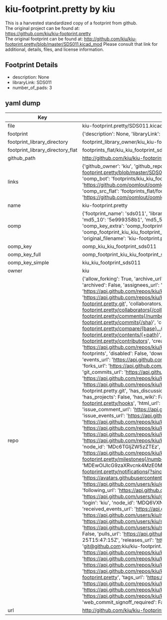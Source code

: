 # kiu-footprint.pretty by kiu  
This is a harvested standardized copy of a footprint from github.  
The original project can be found at:  
https://github.com/kiu/kiu-footprint.pretty  
The original footprint can be found at:
http://github.com/kiu/kiu-footprint.pretty/blob/master/SDS011.kicad_mod
Please consult that link for additional, details, files, and license information.  
## Footprint Details
* description: None  
* libraryLink: SDS011  
* number_of_pads: 3  
## yaml dump  
| Key | Value |  
| --- | --- |  
| file | kiu-footprint.pretty/SDS011.kicad_mod |  
| footprint | {'description': None, 'libraryLink': 'SDS011', 'number_of_pads': 3} |  
| footprint_library_directory | footprint_library_owner/kiu_kiu-footprint.pretty |  
| footprint_library_directory_flat | footprints_flat/kiu_kiu_footprint_sds011/working |  
| github_path | http://github.com/kiu/kiu-footprint.pretty/blob/master/SDS011.kicad_mod |  
| links | {'github_owner': 'kiu', 'github_repo_name': 'kiu-footprint.pretty', 'github_src': 'http://github.com/kiu/kiu-footprint.pretty/blob/master/SDS011.kicad_mod', 'github_src_repo': 'https://github.com/kiu/kiu-footprint.pretty', 'oomp_bot': 'footprints/kiu_kiu_footprint_sds011/working', 'oomp_bot_github': 'https://github.com/oomlout/oomlout_oomp_footprint_bot/tree/main/footprints/kiu_kiu_footprint_sds011/working', 'oomp_src_flat': 'footprints_flat/footprints_flat/kiu_kiu_footprint_sds011/working', 'oomp_src_flat_github': 'https://github.com/oomlout/oomlout_oomp_footprint_src/tree/main/footprints_flat/kiu_kiu_footprint_sds011/working'} |  
| name | kiu-footprint.pretty |  
| oomp | {'footprint_name': 'sds011', 'library_name': 'kiu_footprint', 'md5': '5e999358b12b93d1031495542c34199a', 'md5_10': '5e999358b1', 'md5_5': '5e999', 'md5_6': '5e9993', 'oomp_key': 'oomp_kiu_kiu_footprint_sds011', 'oomp_key_extra': 'oomp_footprint_kiu_kiu_footprint_sds011', 'oomp_key_full': 'oomp_footprint_kiu_kiu_footprint_sds011_5e9993', 'oomp_key_simple': 'kiu_kiu_footprint_sds011', 'original_filename': 'kiu-footprint.pretty/SDS011.kicad_mod', 'owner_name': 'kiu'} |  
| oomp_key | oomp_kiu_kiu_footprint_sds011 |  
| oomp_key_full | oomp_footprint_kiu_kiu_footprint_sds011 |  
| oomp_key_simple | kiu_kiu_footprint_sds011 |  
| owner | kiu |  
| repo | {'allow_forking': True, 'archive_url': 'https://api.github.com/repos/kiu/kiu-footprint.pretty/{archive_format}{/ref}', 'archived': False, 'assignees_url': 'https://api.github.com/repos/kiu/kiu-footprint.pretty/assignees{/user}', 'blobs_url': 'https://api.github.com/repos/kiu/kiu-footprint.pretty/git/blobs{/sha}', 'branches_url': 'https://api.github.com/repos/kiu/kiu-footprint.pretty/branches{/branch}', 'clone_url': 'https://github.com/kiu/kiu-footprint.pretty.git', 'collaborators_url': 'https://api.github.com/repos/kiu/kiu-footprint.pretty/collaborators{/collaborator}', 'comments_url': 'https://api.github.com/repos/kiu/kiu-footprint.pretty/comments{/number}', 'commits_url': 'https://api.github.com/repos/kiu/kiu-footprint.pretty/commits{/sha}', 'compare_url': 'https://api.github.com/repos/kiu/kiu-footprint.pretty/compare/{base}...{head}', 'contents_url': 'https://api.github.com/repos/kiu/kiu-footprint.pretty/contents/{+path}', 'contributors_url': 'https://api.github.com/repos/kiu/kiu-footprint.pretty/contributors', 'created_at': '2017-02-25T15:43:00Z', 'default_branch': 'master', 'deployments_url': 'https://api.github.com/repos/kiu/kiu-footprint.pretty/deployments', 'description': 'Random collection of KiCad footprints', 'disabled': False, 'downloads_url': 'https://api.github.com/repos/kiu/kiu-footprint.pretty/downloads', 'events_url': 'https://api.github.com/repos/kiu/kiu-footprint.pretty/events', 'fork': False, 'forks': 0, 'forks_count': 0, 'forks_url': 'https://api.github.com/repos/kiu/kiu-footprint.pretty/forks', 'full_name': 'kiu/kiu-footprint.pretty', 'git_commits_url': 'https://api.github.com/repos/kiu/kiu-footprint.pretty/git/commits{/sha}', 'git_refs_url': 'https://api.github.com/repos/kiu/kiu-footprint.pretty/git/refs{/sha}', 'git_tags_url': 'https://api.github.com/repos/kiu/kiu-footprint.pretty/git/tags{/sha}', 'git_url': 'git://github.com/kiu/kiu-footprint.pretty.git', 'has_discussions': False, 'has_downloads': True, 'has_issues': True, 'has_pages': False, 'has_projects': False, 'has_wiki': False, 'homepage': None, 'hooks_url': 'https://api.github.com/repos/kiu/kiu-footprint.pretty/hooks', 'html_url': 'https://github.com/kiu/kiu-footprint.pretty', 'id': 83142016, 'is_template': False, 'issue_comment_url': 'https://api.github.com/repos/kiu/kiu-footprint.pretty/issues/comments{/number}', 'issue_events_url': 'https://api.github.com/repos/kiu/kiu-footprint.pretty/issues/events{/number}', 'issues_url': 'https://api.github.com/repos/kiu/kiu-footprint.pretty/issues{/number}', 'keys_url': 'https://api.github.com/repos/kiu/kiu-footprint.pretty/keys{/key_id}', 'labels_url': 'https://api.github.com/repos/kiu/kiu-footprint.pretty/labels{/name}', 'language': None, 'languages_url': 'https://api.github.com/repos/kiu/kiu-footprint.pretty/languages', 'license': {'key': 'mit', 'name': 'MIT License', 'node_id': 'MDc6TGljZW5zZTEz', 'spdx_id': 'MIT', 'url': 'https://api.github.com/licenses/mit'}, 'merges_url': 'https://api.github.com/repos/kiu/kiu-footprint.pretty/merges', 'milestones_url': 'https://api.github.com/repos/kiu/kiu-footprint.pretty/milestones{/number}', 'mirror_url': None, 'name': 'kiu-footprint.pretty', 'network_count': 0, 'node_id': 'MDEwOlJlcG9zaXRvcnk4MzE0MjAxNg==', 'notifications_url': 'https://api.github.com/repos/kiu/kiu-footprint.pretty/notifications{?since,all,participating}', 'open_issues': 0, 'open_issues_count': 0, 'owner': {'avatar_url': 'https://avatars.githubusercontent.com/u/785968?v=4', 'events_url': 'https://api.github.com/users/kiu/events{/privacy}', 'followers_url': 'https://api.github.com/users/kiu/followers', 'following_url': 'https://api.github.com/users/kiu/following{/other_user}', 'gists_url': 'https://api.github.com/users/kiu/gists{/gist_id}', 'gravatar_id': '', 'html_url': 'https://github.com/kiu', 'id': 785968, 'login': 'kiu', 'node_id': 'MDQ6VXNlcjc4NTk2OA==', 'organizations_url': 'https://api.github.com/users/kiu/orgs', 'received_events_url': 'https://api.github.com/users/kiu/received_events', 'repos_url': 'https://api.github.com/users/kiu/repos', 'site_admin': False, 'starred_url': 'https://api.github.com/users/kiu/starred{/owner}{/repo}', 'subscriptions_url': 'https://api.github.com/users/kiu/subscriptions', 'type': 'User', 'url': 'https://api.github.com/users/kiu'}, 'private': False, 'pulls_url': 'https://api.github.com/repos/kiu/kiu-footprint.pretty/pulls{/number}', 'pushed_at': '2017-02-25T15:47:15Z', 'releases_url': 'https://api.github.com/repos/kiu/kiu-footprint.pretty/releases{/id}', 'size': 3, 'ssh_url': 'git@github.com:kiu/kiu-footprint.pretty.git', 'stargazers_count': 0, 'stargazers_url': 'https://api.github.com/repos/kiu/kiu-footprint.pretty/stargazers', 'statuses_url': 'https://api.github.com/repos/kiu/kiu-footprint.pretty/statuses/{sha}', 'subscribers_count': 2, 'subscribers_url': 'https://api.github.com/repos/kiu/kiu-footprint.pretty/subscribers', 'subscription_url': 'https://api.github.com/repos/kiu/kiu-footprint.pretty/subscription', 'svn_url': 'https://github.com/kiu/kiu-footprint.pretty', 'tags_url': 'https://api.github.com/repos/kiu/kiu-footprint.pretty/tags', 'teams_url': 'https://api.github.com/repos/kiu/kiu-footprint.pretty/teams', 'temp_clone_token': None, 'topics': [], 'trees_url': 'https://api.github.com/repos/kiu/kiu-footprint.pretty/git/trees{/sha}', 'updated_at': '2021-06-05T21:20:25Z', 'url': 'https://api.github.com/repos/kiu/kiu-footprint.pretty', 'visibility': 'public', 'watchers': 0, 'watchers_count': 0, 'web_commit_signoff_required': False} |  
| url | http://github.com/kiu/kiu-footprint.pretty |  

